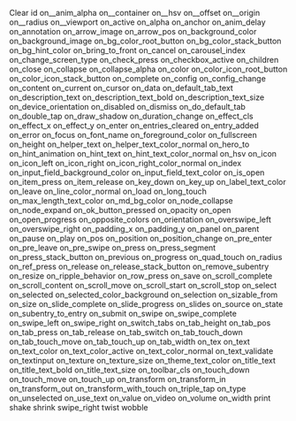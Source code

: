 Clear
id
on__anim_alpha
on__container
on__hsv
on__offset
on__origin
on__radius
on__viewport
on_active
on_alpha
on_anchor
on_anim_delay
on_annotation
on_arrow_image
on_arrow_pos
on_background_color
on_background_image
on_bg_color_root_button
on_bg_color_stack_button
on_bg_hint_color
on_bring_to_front
on_cancel
on_carousel_index
on_change_screen_type
on_check_press
on_checkbox_active
on_children
on_close
on_collapse
on_collapse_alpha
on_color
on_color_icon_root_button
on_color_icon_stack_button
on_complete
on_config
on_config_change
on_content
on_current
on_cursor
on_data
on_default_tab_text
on_description_text
on_description_text_bold
on_description_text_size
on_device_orientation
on_disabled
on_dismiss
on_do_default_tab
on_double_tap
on_draw_shadow
on_duration_change
on_effect_cls
on_effect_x
on_effect_y
on_enter
on_entries_cleared
on_entry_added
on_error
on_focus
on_font_name
on_foreground_color
on_fullscreen
on_height
on_helper_text
on_helper_text_color_normal
on_hero_to
on_hint_animation
on_hint_text
on_hint_text_color_normal
on_hsv
on_icon
on_icon_left
on_icon_right
on_icon_right_color_normal
on_index
on_input_field_background_color
on_input_field_text_color
on_is_open
on_item_press
on_item_release
on_key_down
on_key_up
on_label_text_color
on_leave
on_line_color_normal
on_load
on_long_touch
on_max_length_text_color
on_md_bg_color
on_node_collapse
on_node_expand
on_ok_button_pressed
on_opacity
on_open
on_open_progress
on_opposite_colors
on_orientation
on_overswipe_left
on_overswipe_right
on_padding_x
on_padding_y
on_panel
on_parent
on_pause
on_play
on_pos
on_position
on_position_change
on_pre_enter
on_pre_leave
on_pre_swipe
on_press
on_press_segment
on_press_stack_button
on_previous
on_progress
on_quad_touch
on_radius
on_ref_press
on_release
on_release_stack_button
on_remove_subentry
on_resize
on_ripple_behavior
on_row_press
on_save
on_scroll_complete
on_scroll_content
on_scroll_move
on_scroll_start
on_scroll_stop
on_select
on_selected
on_selected_color_background
on_selection
on_sizable_from
on_size
on_slide_complete
on_slide_progress
on_slides
on_source
on_state
on_subentry_to_entry
on_submit
on_swipe
on_swipe_complete
on_swipe_left
on_swipe_right
on_switch_tabs
on_tab_height
on_tab_pos
on_tab_press
on_tab_release
on_tab_switch
on_tab_touch_down
on_tab_touch_move
on_tab_touch_up
on_tab_width
on_tex
on_text
on_text_color
on_text_color_active
on_text_color_normal
on_text_validate
on_textinput
on_texture
on_texture_size
on_theme_text_color
on_title_text
on_title_text_bold
on_title_text_size
on_toolbar_cls
on_touch_down
on_touch_move
on_touch_up
on_transform
on_transform_in
on_transform_out
on_transform_with_touch
on_triple_tap
on_type
on_unselected
on_use_text
on_value
on_video
on_volume
on_width
print
shake
shrink
swipe_right
twist
wobble